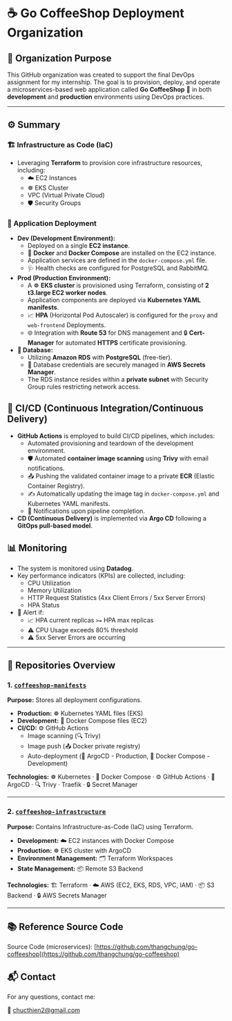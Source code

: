 # ☕️ Go CoffeeShop Deployment Organization

## 🏢 Organization Purpose

This GitHub organization was created to support the final DevOps assignment for my internship. The goal is to provision, deploy, and operate a microservices-based web application called **Go CoffeeShop** 🚀 in both **development** and **production** environments using DevOps practices.

---
## ⚙️ Summary

### 🏗️ Infrastructure as Code (IaC)

* Leveraging **Terraform** to provision core infrastructure resources, including:
    * ☁️ EC2 Instances
    * ☸️ EKS Cluster
    * VPC (Virtual Private Cloud)
    * 🛡️ Security Groups

### 🚀 Application Deployment

* **Dev (Development Environment):**
    * Deployed on a single **EC2 instance**.
    * 🐳 **Docker** and **Docker Compose** are installed on the EC2 instance.
    * Application services are defined in the `docker-compose.yml` file.
    * 🩺 Health checks are configured for PostgreSQL and RabbitMQ.
* **Prod (Production Environment):**
    * A ☸️ **EKS cluster** is provisioned using Terraform, consisting of **2 t3.large EC2 worker nodes**.
    * Application components are deployed via **Kubernetes YAML manifests**.
    * 📈 **HPA** (Horizontal Pod Autoscaler) is configured for the `proxy` and `web-frontend` Deployments.
    * 🌐 Integration with **Route 53** for DNS management and 🔒 **Cert-Manager** for automated **HTTPS** certificate provisioning.
* **💾 Database:**
    * Utilizing **Amazon RDS** with **PostgreSQL** (free-tier).
    * 🔑 Database credentials are securely managed in **AWS Secrets Manager**.
    * The RDS instance resides within a **private subnet** with Security Group rules restricting network access.

## 🔄 CI/CD (Continuous Integration/Continuous Delivery)

* **GitHub Actions** is employed to build CI/CD pipelines, which includes:
    * Automated provisioning and teardown of the development environment.
    * 🛡️ Automated **container image scanning** using **Trivy** with email notifications.
    * 📤 Pushing the validated container image to a private **ECR** (Elastic Container Registry).
    * ✍️ Automatically updating the image tag in `docker-compose.yml` and Kubernetes YAML manifests.
    * 🔔 Notifications upon pipeline completion.
* **CD (Continuous Delivery)** is implemented via **Argo CD** following a **GitOps pull-based model**.

## 📊 Monitoring

* The system is monitored using **Datadog**.
* Key performance indicators (KPIs) are collected, including:
    * CPU Utilization
    * Memory Utilization
    * HTTP Request Statistics (4xx Client Errors / 5xx Server Errors)
    * HPA Status
* 🚨 Alert if:
    * 📈 HPA current replicas `>=` HPA max replicas
    * ⚠️ CPU Usage exceeds 80% threshold
    * ⚠️ 5xx Server Errors are occurring

---



## 📂 Repositories Overview

### 1. [`coffeeshop-manifests`](https://github.com/Chuc-Thien-DevOps-Final-Project/go-coffeshop)

**Purpose:** Stores all deployment configurations.

-   **Production:** ☸️ Kubernetes YAML files (EKS)
-   **Development:** 🐳 Docker Compose files (EC2)
-   **CI/CD:** ⚙️ GitHub Actions
    -   Image scanning (🔍 Trivy)
    -   Image push (📤 Docker private registry)
    -   Auto-deployment (🚀 ArgoCD - Production, 🐳 Docker Compose - Development)

**Technologies:** ☸️ Kubernetes · 🐳 Docker Compose · ⚙️ GitHub Actions · 🚀 ArgoCD · 🔍 Trivy · Traefik · 🔒 Secret Manager

---

### 2. [`coffeeshop-infrastructure`](https://github.com/Chuc-Thien-DevOps-Final-Project/infrastructure)

**Purpose:** Contains Infrastructure-as-Code (IaC) using Terraform.

-   **Development:** ☁️ EC2 instances with Docker Compose
-   **Production:** ☸️ EKS cluster with ArgoCD
-   **Environment Management:** 🗂️ Terraform Workspaces
-   **State Management:** 📦 Remote S3 Backend

**Technologies:** 🏗️ Terraform · ☁️ AWS (EC2, EKS, RDS, VPC, IAM) · 📦 S3 Backend · 🔒 AWS Secrets Manager

---


## 📚 Reference Source Code

Source Code (microservices): [https://github.com/thangchung/go-coffeeshop](https://github.com/thangchung/go-coffeeshop)

## 📬 Contact

For any questions, contact me:

📧 chucthien2@gmail.com
